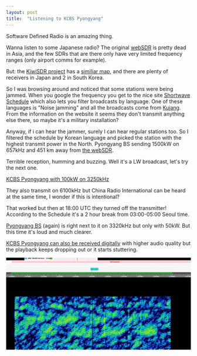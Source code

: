 ```yaml
---
layout: post
title:  "Listening to KCBS Pyongyang"
---
```


Software Defined Radio is an amazing thing.

Wanna listen to some Japanese radio?
The original [webSDR](http://websdr.org/) is pretty dead in Asia, and the few SDRs that are there only have very limited frequency ranges (only airport comms for example).

But: the [KiwiSDR project](http://kiwisdr.com/) has a [similiar map](http://rx.linkfanel.net/), and there are plenty of receivers in Japan and 2 in South Korea.

So I was browsing around and noticed that some stations were being jammed.
When you google the frequency you get to the nice site [Shortwave Schedule](https://shortwaveschedule.com/index.php?now) which also lets you filter broadcasts by language.
One of these languages is "Noise jamming" and all the broadcasts come from [Kujang](https://www.northkoreatech.org/2011/04/29/kujang-shortwave-transmitter-site/).
From the information on the website it seems they don't transmit anything else there, so maybe it's a military installation?

Anyway, if i can hear the jammer, surely I can hear regular stations too.
So I filtered the schedule by Korean language and picked the station with the highest transmit power in the North.
Pyongyang BS sending 1500kW on 657kHz and 451 km away from [the webSDR](http://hik.iptime.org:8075).

Terrible reception, humming and buzzing.
Well it's a LW broadcast, let's try the next one.

[KCBS Pyongyang with 100kW on 3250kHz](http://hik.iptime.org:8075/?f=3250.00amz10)

They also transmit on 6100kHz but China Radio International can be heard at the same time, I wonder if this is intentional?

That worked but then at 18:00 UTC they turned off the transmitter!
According to the Schedule it's a 2 hour break from 03:00-05:00 Seoul time.

[Pyongyang BS](http://hik.iptime.org:8075/?f=3320.00amz10) (again) is right next to it on 3320kHz but only with 50kW.
But this time it's loud and much clearer.

[KCBS Pyongyang can also be received digitally](http://sdr-swl.p.sdrotg.com/?f=3205.00drmz11) with higher audio quality but the playback keeps dropping out or it starts stuttering.

![Gone](/assets/images/kcbs-off.jpg)
